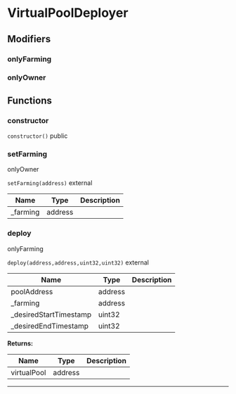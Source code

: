 

# VirtualPoolDeployer

## Modifiers
### onlyFarming









### onlyOwner












## Functions
### constructor


`constructor()`  public







### setFarming

onlyOwner

`setFarming(address)`  external





| Name | Type | Description |
| ---- | ---- | ----------- |
| _farming | address |  |


### deploy

onlyFarming

`deploy(address,address,uint32,uint32)`  external





| Name | Type | Description |
| ---- | ---- | ----------- |
| poolAddress | address |  |
| _farming | address |  |
| _desiredStartTimestamp | uint32 |  |
| _desiredEndTimestamp | uint32 |  |

**Returns:**

| Name | Type | Description |
| ---- | ---- | ----------- |
| virtualPool | address |  |



---


